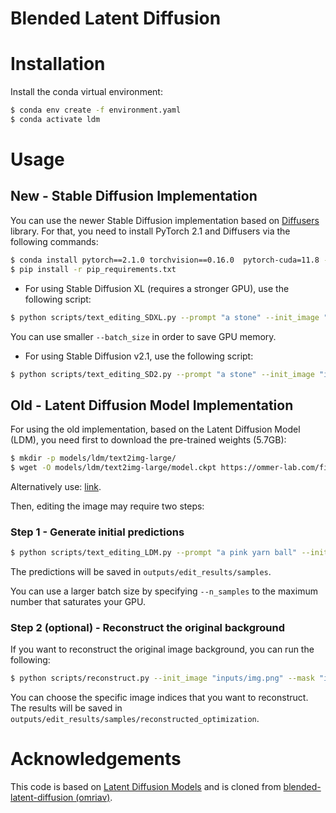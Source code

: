 
# Blended Latent Diffusion

# Installation
Install the conda virtual environment:
```bash
$ conda env create -f environment.yaml
$ conda activate ldm
```

# Usage

## New - Stable Diffusion Implementation
You can use the newer Stable Diffusion implementation based on [Diffusers](https://github.com/huggingface/diffusers) library.
For that, you need to install PyTorch 2.1 and Diffusers via the following commands:
```bash
$ conda install pytorch==2.1.0 torchvision==0.16.0  pytorch-cuda=11.8 -c pytorch -c nvidia
$ pip install -r pip_requirements.txt
```

* For using Stable Diffusion XL (requires a stronger GPU), use the following script:

```bash
$ python scripts/text_editing_SDXL.py --prompt "a stone" --init_image "inputs/img.png" --mask "inputs/mask.png"
```
You can use smaller `--batch_size` in order to save GPU memory.

* For using Stable Diffusion v2.1, use the following script:
```bash
$ python scripts/text_editing_SD2.py --prompt "a stone" --init_image "inputs/img.png" --mask "inputs/mask.png"
```

## Old - Latent Diffusion Model Implementation
For using the old implementation, based on the Latent Diffusion Model (LDM), you need first to download the pre-trained weights (5.7GB):
```bash
$ mkdir -p models/ldm/text2img-large/
$ wget -O models/ldm/text2img-large/model.ckpt https://ommer-lab.com/files/latent-diffusion/nitro/txt2img-f8-large/model.ckpt
```

Alternatively use: [link](https://huggingface.co/omriav/blended-latent-diffusion-ldm/resolve/main/model.ckpt?download=true).

Then, editing the image may require two steps:
### Step 1 - Generate initial predictions
```bash
$ python scripts/text_editing_LDM.py --prompt "a pink yarn ball" --init_image "inputs/img.png" --mask "inputs/mask.png"
```

The predictions will be saved in `outputs/edit_results/samples`.

You can use a larger batch size by specifying `--n_samples` to the maximum number that saturates your GPU.

### Step 2 (optional) - Reconstruct the original background
If you want to reconstruct the original image background, you can run the following:
```bash
$ python scripts/reconstruct.py --init_image "inputs/img.png" --mask "inputs/mask.png" --selected_indices 0 1
```

You can choose the specific image indices that you want to reconstruct. The results will be saved in `outputs/edit_results/samples/reconstructed_optimization`.


# Acknowledgements
This code is based on [Latent Diffusion Models](https://github.com/CompVis/latent-diffusion) and is cloned from [blended-latent-diffusion (omriav)](https://github.com/omriav/blended-latent-diffusion.git).
